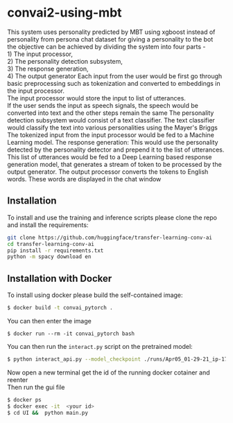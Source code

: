 # convai2-using-mbt
This system uses personality predicted by MBT using xgboost instead of personality from persona chat dataset for giving a personality to the bot<br>
the objective can be achieved by dividing the system into four parts -
<br> 1) The input processor, <br>2) The personality detection subsystem,
<br>3) The response generation, 
<br>4) The output generator
Each input from the user would be first go through basic preprocessing such as tokenization and converted to embeddings in the input processor. <br>
The input processor would store the input to list of utterances. 
<br>If the user sends the input as speech signals, the speech would be converted into text and the other steps remain the same
The personality detection subsystem would consist of a text classifier. The text classifier would classify the text into various personalities using the Mayer's Briggs <br>
The tokenized input from the input processor would be fed to a Machine Learning model.
The response generation: This would use the personality detected by the personality detector and prepend it to the list of utterances. <br>
This list of utterances would be fed to a Deep Learning based response generation model, that generates a stream of token to be processed by the output generator.
The output processor converts the tokens to English words. These words are displayed in the chat window

## Installation

To install and use the training and inference scripts please clone the repo and install the requirements:

```bash
git clone https://github.com/huggingface/transfer-learning-conv-ai
cd transfer-learning-conv-ai
pip install -r requirements.txt
python -m spacy download en
```



## Installation with Docker

To install using docker please build the self-contained image:

```bash
$ docker build -t convai_pytorch .
```

You can then enter the image  

```
$ docker run --rm -it convai_pytorch bash
```

You can then run the `interact.py` script on the pretrained model:

```bash
$ python interact_api.py --model_checkpoint ./runs/Apr05_01-29-21_ip-172-31-67-62_openai-gpt/
```

Now open a new terminal get the id of the running docker cotainer and reenter<br>
Then run the gui file
```bash
$ docker ps
$ docker exec -it  <your id>
$ cd UI &&  python main.py 


```
